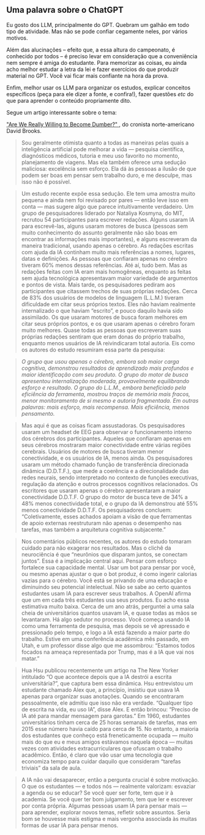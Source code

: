 ## Uma palavra sobre o ChatGPT

Eu gosto dos LLM, principalmente do GPT. Quebram um galhão em todo tipo de atividade.
Mas não se pode confiar cegamente neles, por vários motivos.

Além das alucinações – efeito que, a essa altura do
campeonato, é conhecido por todos – é preciso levar em consideração que a conveniência nem sempre é amiga do estudante.
Para memorizar as coisas, eu ainda acho melhor estudar a letra da lei e fazer exercícios do que produzir material no GPT.
Você vai ficar mais confiante na hora da prova.

Enfim, melhor usar os LLM para organizar os estudos, explicar conceitos específicos (peça para ele dizer a fonte, e confira!), fazer questões _etc_ do que para aprender o conteúdo
propriamente dito.  

Segue um artigo interessante sobre o tema:

<a href="https://www.nytimes.com/2025/07/03/opinion/aritificial-intelligence-education.html?unlocked_article_code=1.Uk8.78Ww.u5zC9KabN5Ue&smid=url-share" target="_blank">
"Are We Really Willing to Become Dumber?"
</a>, do cronista norte-americano David Brooks.

> Sou geralmente otimista quanto a todas as maneiras pelas quais a inteligência artificial pode melhorar a vida — pesquisa científica, diagnósticos médicos, tutoria e meu uso favorito no momento, planejamento de viagens. Mas ela também oferece uma sedução maliciosa: excelência sem esforço. Ela dá às pessoas a ilusão de que podem ser boas em pensar sem trabalho duro, e me desculpe, mas isso não é possível.

> Um estudo recente expõe essa sedução. Ele tem uma amostra muito pequena e ainda nem foi revisado por pares — então leve isso em conta — mas sugere algo que parece intuitivamente verdadeiro.
Um grupo de pesquisadores liderado por Nataliya Kosmyna, do MIT, recrutou 54 participantes para escrever redações. Alguns usaram IA para escrevê-las, alguns usaram motores de busca (pessoas sem muito conhecimento do assunto geralmente não são boas em encontrar as informações mais importantes), e alguns escreveram da maneira tradicional, usando apenas o cérebro. As redações escritas com ajuda da IA continham muito mais referências a nomes, lugares, datas e definições. As pessoas que confiaram apenas no cérebro tiveram 60% menos dessas referências. Até aí, tudo bem.
Mas as redações feitas com IA eram mais homogêneas, enquanto as feitas sem ajuda tecnológica apresentavam maior variedade de argumentos e pontos de vista. Mais tarde, os pesquisadores pediram aos participantes que citassem trechos de suas próprias redações. Cerca de 83% dos usuários de modelos de linguagem (L.L.M.) tiveram dificuldade em citar seus próprios textos. Eles não haviam realmente internalizado o que haviam “escrito”, e pouco daquilo havia sido assimilado. Os que usaram motores de busca foram melhores em citar seus próprios pontos, e os que usaram apenas o cérebro foram muito melhores.
Quase todas as pessoas que escreveram suas próprias redações sentiram que eram donas do próprio trabalho, enquanto menos usuários de IA reivindicaram total autoria. Eis como os autores do estudo resumiram essa parte da pesquisa:

> _O grupo que usou apenas o cérebro, embora sob maior carga cognitiva, demonstrou resultados de aprendizado mais profundos e maior identificação com seu produto. O grupo do motor de busca apresentou internalização moderada, provavelmente equilibrando esforço e resultado. O grupo do L.L.M., embora beneficiado pela eficiência da ferramenta, mostrou traços de memória mais fracos, menor monitoramento de si mesmo e autoria fragmentada.
Em outras palavras: mais esforço, mais recompensa. Mais eficiência, menos pensamento._

> Mas aqui é que as coisas ficam assustadoras. Os pesquisadores usaram um headset de EEG para observar o funcionamento interno dos cérebros dos participantes. Aqueles que confiaram apenas em seus cérebros mostraram maior conectividade entre várias regiões cerebrais. Usuários de motores de busca tiveram menor conectividade, e os usuários de IA, menos ainda.
Os pesquisadores usaram um método chamado função de transferência direcionada dinâmica (D.D.T.F.), que mede a coerência e a direcionalidade das redes neurais, sendo interpretado no contexto de funções executivas, regulação da atenção e outros processos cognitivos relacionados. Os escritores que usaram apenas o cérebro apresentaram a maior conectividade D.D.T.F. O grupo do motor de busca teve de 34% a 48% menos conectividade total, e o grupo da IA demonstrou até 55% menos conectividade D.D.T.F.
Os pesquisadores concluem: “Coletivamente, esses achados apoiam a visão de que ferramentas de apoio externas reestruturam não apenas o desempenho nas tarefas, mas também a arquitetura cognitiva subjacente.”

> Nos comentários públicos recentes, os autores do estudo tomaram cuidado para não exagerar nos resultados. Mas o clichê da neurociência é que “neurônios que disparam juntos, se conectam juntos”. Essa é a implicação central aqui. Pensar com esforço fortalece sua capacidade mental. Usar um bot para pensar por você, ou mesmo apenas ajustar o que o bot produz, é como ingerir calorias vazias para o cérebro. Você está se privando de uma educação e diminuindo seu potencial intelectual.
> Não se sabe ao certo quantos estudantes usam IA para escrever seus trabalhos. A OpenAI afirma que um em cada três estudantes usa seus produtos. Eu acho essa estimativa muito baixa. Cerca de um ano atrás, perguntei a uma sala cheia de universitários quantos usavam IA, e quase todas as mãos se levantaram. Há algo sedutor no processo. Você começa usando IA como uma ferramenta de pesquisa, mas depois se vê apressado e pressionado pelo tempo, e logo a IA está fazendo a maior parte do trabalho. Estive em uma conferência acadêmica mês passado, em Utah, e um professor disse algo que me assombrou: “Estamos todos focados na ameaça representada por Trump, mas é a IA que vai nos matar.”

> Hua Hsu publicou recentemente um artigo na The New Yorker intitulado “O que acontece depois que a IA destrói a escrita universitária?”, que captura bem essa dinâmica. Hsu entrevistou um estudante chamado Alex que, a princípio, insistiu que usava IA apenas para organizar suas anotações. Quando se encontraram pessoalmente, ele admitiu que isso não era verdade. “Qualquer tipo de escrita na vida, eu uso IA”, disse Alex. E então brincou: “Preciso de IA até para mandar mensagem para garotas.”
> Em 1960, estudantes universitários tinham cerca de 25 horas semanais de tarefas, mas em 2015 esse número havia caído para cerca de 15. No entanto, a maioria dos estudantes que conheço está freneticamente ocupada — muito mais do que eu e meus amigos estávamos naquela época — muitas vezes com atividades extracurriculares que ofuscam o trabalho acadêmico. Então, é claro que vão usar uma tecnologia que economiza tempo para cuidar daquilo que consideram “tarefas triviais” da sala de aula.

> A IA não vai desaparecer, então a pergunta crucial é sobre motivação. O que os estudantes — e todos nós — realmente valorizam: esvaziar a agenda ou se educar? Se você quer ser forte, tem que ir à academia. Se você quer ter bom julgamento, tem que ler e escrever por conta própria. Algumas pessoas usam IA para pensar mais — para aprender, explorar novos temas, refletir sobre assuntos. Seria bom se houvesse mais estigma e mais vergonha associada às muitas formas de usar IA para pensar menos.